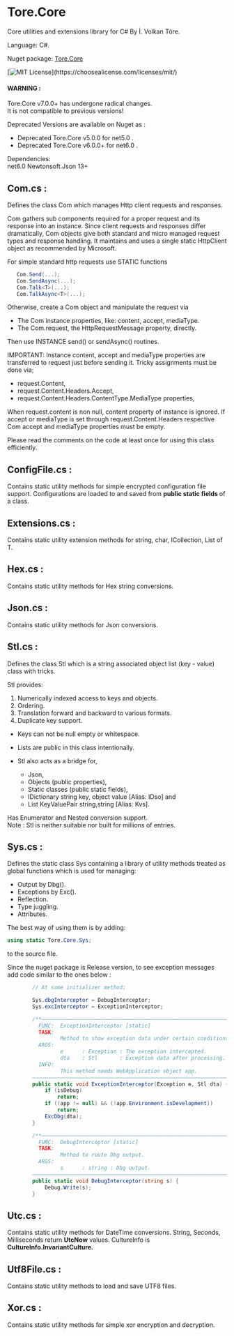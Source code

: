 # Tore.Core
Core utilities and extensions library for C# By İ. Volkan Töre.

Language: C#.

Nuget package: [Tore.Core](https://www.nuget.org/packages/Tore.Core/)

[![MIT License](https://img.shields.io/apm/l/atomic-design-ui.svg?)](https://choosealicense.com/licenses/mit/)

#### WARNING : 
Tore.Core v7.0.0+ has undergone radical changes.<br/>
It is not compatible to previous versions! <br/>

Deprecated Versions are available on Nuget as :
  - Deprecated Tore.Core v5.0.0  for net5.0 .
  - Deprecated Tore.Core v6.0.0+ for net6.0 .

Dependencies: <br/>
net6.0
Newtonsoft.Json 13+

## Com.cs :
Defines the class Com which manages Http client requests and responses.

Com gathers sub components required for a proper request and its response into an instance.
Since client requests and responses differ dramatically, 
Com objects give both standard and micro managed request types and response handling.
It maintains and uses a single static HttpClient object as recommended by Microsoft.

For simple standard http requests use STATIC functions 

```C#
   Com.Send(...);
   Com.SendAsync(...);
   Com.Talk<T>(...);
   Com.TalkAsync<T>(...);
```
Otherwise, create a Com object and manipulate the request via

   - The Com instance properties, like: content, accept, mediaType.
   - The Com.request, the HttpRequestMessage property, directly.

Then use INSTANCE send() or sendAsync() routines. 
  
IMPORTANT:
Instance content, accept and mediaType properties are transferred to request just before sending it.
Tricky assignments must be done via;
   - request.Content,
   - request.Content.Headers.Accept,
   - request.Content.Headers.ContentType.MediaType properties,
  
When request.content is non null, content property of instance is ignored.
If accept or mediaType is set through request.Content.Headers
respective Com accept and mediaType properties must be empty.  

Please read the comments on the code at least once for using this class efficiently.

## ConfigFile.cs :
Contains static utility methods for simple encrypted configuration file support. 
Configurations are loaded to and saved from <b> public static fields </b> of a class.

## Extensions.cs :
Contains static utility extension methods for string, char, ICollection, List of T.

## Hex.cs :
Contains static utility methods for Hex string conversions.

## Json.cs :
Contains static utility methods for Json conversions.

## Stl.cs :
Defines the class Stl which is a string associated object list (key - value) class with tricks.     
                                                       
Stl provides:                                          
1) Numerically indexed access to keys and objects.      
2) Ordering.                                           
3) Translation forward and backward to various formats.
4) Duplicate key support.

* Keys can not be null empty or whitespace.            
* Lists are public in this class intentionally.        
* Stl also acts as a bridge for,

   - Json, 
   - Objects (public properties), 
   - Static classes (public static fields),
   - IDictionary string key, object value [Alias: IDso] and
   - List KeyValuePair string,string      [Alias: Kvs].     
 
Has Enumerator and Nested conversion support.           
Note : Stl is neither suitable nor built for millions of entries.

## Sys.cs :
Defines the static class Sys containing a library of utility methods treated as global functions which is used for managing:
  - Output by Dbg().
  - Exceptions by Exc().
  - Reflection.
  - Type juggling.
  - Attributes. 

The best way of using them is by adding: 
```C#
using static Tore.Core.Sys;
```                            
to the source file.    

Since the nuget package is Release version, to see exception messages add 
code similar to the ones below :

```C#
        // At some initializer method:

        Sys.dbgInterceptor = DebugInterceptor;
        Sys.excInterceptor = ExceptionInterceptor;

        /**———————————————————————————————————————————————————————————————————————————
          FUNC:  ExceptionInterceptor [static]                              <summary>
          TASK:                                                             <br/>
                 Method to show exception data under certain conditions.    <para/>
          ARGS:                                                             <br/>
                 e      : Exception : The exception intercepted.            <br/>
                 dta    : Stl       : Exception data after processing.      <para/>
          INFO:                                                             <br/>
                 This method needs WebApplication object app.               </summary>
        ————————————————————————————————————————————————————————————————————————————*/
        public static void ExceptionInterceptor(Exception e, Stl dta) {
            if (isDebug)
                return;
            if ((app != null) && (!app.Environment.isDevelopment))
                return;
            ExcDbg(dta);
        }

        /**———————————————————————————————————————————————————————————————————————————
          FUNC:  DebugInterceptor [static]                                  <summary>
          TASK:                                                             <br/>
                 Method to route Dbg output.                                <para/>
          ARGS:                                                             <br/>
                 s      : string : Dbg output.                              </summary>
        ————————————————————————————————————————————————————————————————————————————*/
        public static void DebugInterceptor(string s) {
            Debug.Write(s);
        }
```

## Utc.cs :
Contains static utility methods for DateTime conversions. 
String, Seconds, Milliseconds return <b>UtcNow</b> values.
CultureInfo is <b>CultureInfo.InvariantCulture.</b>       

## Utf8File.cs :
Contains static utility methods to load and save UTF8 files.

## Xor.cs :
Contains static utility methods for simple xor encryption and decryption.

